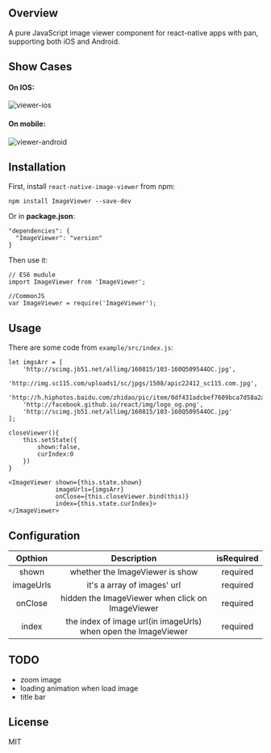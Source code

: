 ## Overview
A pure JavaScript image viewer component for react-native apps with pan, supporting both iOS and Android.

## Show Cases

#### On IOS:
![viewer-ios](http://i1.piimg.com/567571/76e6e8b18482df7f.gif)

#### On mobile:
![viewer-android](http://i1.piimg.com/567571/34d3e506089bf002.gif)

## Installation
First, install `react-native-image-viewer` from npm:

```
npm install ImageViewer --save-dev
```

Or in **package.json**:

```
"dependencies": {
  "ImageViewer": "version"
}
```

Then use it:

```
// ES6 mudule
import ImageViewer from 'ImageViewer';

//CommonJS
var ImageViewer = require('ImageViewer');
```

## Usage
There are some code from `example/src/index.js`:

```
let imgsArr = [
    'http://scimg.jb51.net/allimg/160815/103-160Q509544OC.jpg',
    'http://img.sc115.com/uploads1/sc/jpgs/1508/apic22412_sc115.com.jpg',
    'http://h.hiphotos.baidu.com/zhidao/pic/item/0df431adcbef7609bca7d58a2adda3cc7cd99e73.jpg',
    'http://facebook.github.io/react/img/logo_og.png',
    'http://scimg.jb51.net/allimg/160815/103-160Q509544OC.jpg'
];

closeViewer(){
    this.setState({
        shown:false,
        curIndex:0
    })
}

<ImageViewer shown={this.state.shown}
             imageUrls={imgsArr}
             onClose={this.closeViewer.bind(this)}
             index={this.state.curIndex}>
</ImageViewer>
```

## Configuration
|Opthion|Description|isRequired|
|:--:|:--:|:--:|
|shown|whether the ImageViewer is show|required|
|imageUrls|it's a array of images' url|required|
|onClose|hidden the ImageViewer when click on ImageViewer|required|
|index|the index of image url(in imageUrls) when open the ImageViewer|required|

## TODO

* zoom image
* loading animation when load image
* title bar

## License
MIT
